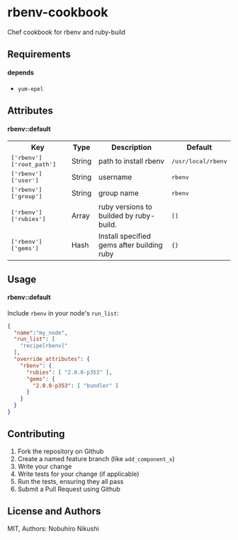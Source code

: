 rbenv-cookbook
=======================

Chef cookbook for rbenv and ruby-build

Requirements
------------

#### depends
- `yum-epel`

Attributes
----------

#### rbenv::default
<table>
  <tr>
    <th>Key</th>
    <th>Type</th>
    <th>Description</th>
    <th>Default</th>
  </tr>
  <tr>
    <td><tt>['rbenv']['root_path']</tt></td>
    <td>String</td>
    <td>path to install rbenv</td>
    <td><tt>/usr/local/rbenv</tt></td>
  </tr>
  <tr>
    <td><tt>['rbenv']['user']</tt></td>
    <td>String</td>
    <td>username</td>
    <td><tt>rbenv</tt></td>
  </tr>
  <tr>
    <td><tt>['rbenv']['group']</tt></td>
    <td>String</td>
    <td>group name</td>
    <td><tt>rbenv</tt></td>
  </tr>
  <tr>
    <td><tt>['rbenv']['rubies']</tt></td>
    <td>Array</td>
    <td>ruby versions to builded by ruby-build.</td>
    <td><tt>[]</tt></td>
  </tr>
  <tr>
    <td><tt>['rbenv']['gems']</tt></td>
    <td>Hash</td>
    <td>Install specified gems after building ruby</td>
    <td><tt>{}</tt></td>
  </tr>

</table>

Usage
-----
#### rbenv::default

Include `rbenv` in your node's `run_list`:

```json
{
  "name":"my_node",
  "run_list": [
    "recipe[rbenv]"
  ],
  "override_attributes": {
    "rbenv": {
      "rubies": [ "2.0.0-p353" ],
      "gems": {
        "2.0.0-p353": [ "bundler" ]
      }
    }
  }
}
```


Contributing
------------

1. Fork the repository on Github
2. Create a named feature branch (like `add_component_x`)
3. Write your change
4. Write tests for your change (if applicable)
5. Run the tests, ensuring they all pass
6. Submit a Pull Request using Github

License and Authors
-------------------
MIT,
Authors: Nobuhiro Nikushi

